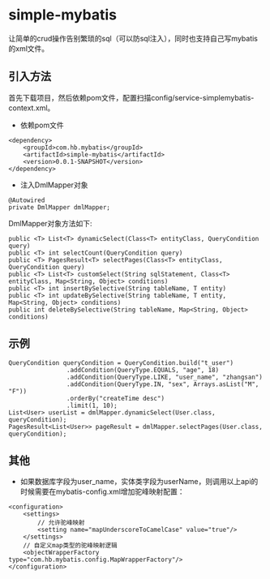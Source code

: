 # simple-mybatis
让简单的crud操作告别繁琐的sql（可以防sql注入），同时也支持自己写mybatis的xml文件。
## 引入方法
首先下载项目，然后依赖pom文件，配置扫描config/service-simplemybatis-context.xml。
- 依赖pom文件
```
<dependency>
    <groupId>com.hb.mybatis</groupId>
    <artifactId>simple-mybatis</artifactId>
    <version>0.0.1-SNAPSHOT</version>
</dependency>
```
- 注入DmlMapper对象
```
@Autowired
private DmlMapper dmlMapper;
```
DmlMapper对象方法如下:  
```
public <T> List<T> dynamicSelect(Class<T> entityClass, QueryCondition query)
public <T> int selectCount(QueryCondition query)
public <T> PagesResult<T> selectPages(Class<T> entityClass, QueryCondition query)
public <T> List<T> customSelect(String sqlStatement, Class<T> entityClass, Map<String, Object> conditions)
public <T> int insertBySelective(String tableName, T entity)
public <T> int updateBySelective(String tableName, T entity, Map<String, Object> conditions)
public int deleteBySelective(String tableName, Map<String, Object> conditions)
```
## 示例
```
QueryCondition queryCondition = QueryCondition.build("t_user")
                .addCondition(QueryType.EQUALS, "age", 18)
                .addCondition(QueryType.LIKE, "user_name", "zhangsan")
                .addCondition(QueryType.IN, "sex", Arrays.asList("M", "F"))
                .orderBy("createTime desc")
                .limit(1, 10);
List<User> userList = dmlMapper.dynamicSelect(User.class, queryCondition);
PagesResult<List<User>> pageResult = dmlMapper.selectPages(User.class, queryCondition);
```
## 其他
- 如果数据库字段为user_name，实体类字段为userName，则调用以上api的时候需要在mybatis-config.xml增加驼峰映射配置：
```
<configuration>
    <settings>
        // 允许驼峰映射 
        <setting name="mapUnderscoreToCamelCase" value="true"/>
    </settings>
    // 自定义map类型的驼峰映射逻辑 
    <objectWrapperFactory type="com.hb.mybatis.config.MapWrapperFactory"/>
</configuration>
```

